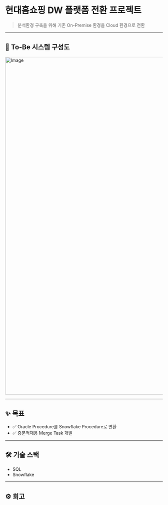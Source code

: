 # 현대홈쇼핑 DW 플랫폼 전환 프로젝트

> 분석환경 구축을 위해 기존 On-Premise 환경을 Cloud 환경으로 전환

---

## 📝 To-Be 시스템 구성도
<img width="1919" height="1077" alt="Image" src="https://github.com/user-attachments/assets/b67a17d2-5b79-46a2-be68-437e9d9b5c8d" />

---

## ✨ 목표
- ✅ Oracle Procedure를 Snowflake Procedure로 변환
- ✅ 증분적재용 Merge Task 개발

---

## 🛠 기술 스택
- SQL
- Snowflake

---

## ⚙️ 회고
